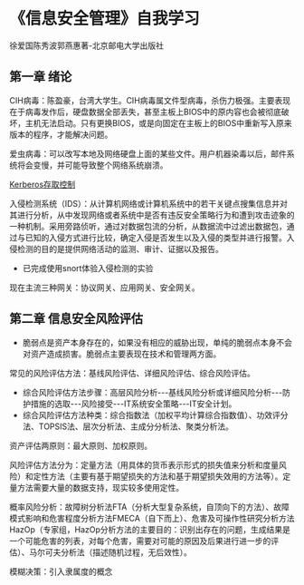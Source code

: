 # 《信息安全管理》自我学习
徐爱国陈秀波郭燕惠著-北京邮电大学出版社

## 第一章 绪论

CIH病毒：陈盈豪，台湾大学生。CIH病毒属文件型病毒，杀伤力极强。主要表现在于病毒发作后，硬盘数据全部丢失，甚至主板上BIOS中的原内容也会被彻底破坏，主机无法启动。只有更换BIOS，或是向固定在主板上的BIOS中重新写入原来版本的程序，才能解决问题。

爱虫病毒：可以改写本地及网络硬盘上面的某些文件。用户机器染毒以后，邮件系统将会变慢，并可能导致整个网络系统崩溃。

[Kerberos存取控制](https://yq.aliyun.com/articles/738246)

入侵检测系统（IDS）：从计算机网络或计算机系统中的若干关键点搜集信息并对其进行分析，从中发现网络或者系统中是否有违反安全策略行为和遭到攻击迹象的一种机制。采用旁路侦听，通过对数据包流的分析，从数据流中过滤出数据包，通过与已知的入侵方式进行比较，确定入侵是否发生以及入侵的类型并进行报警。入侵检测的目的是提供网络活动的监测、审计、证据以及报告。
* 已完成使用snort体验入侵检测的实验

现在主流三种网关：协议网关、应用网关、安全网关。

## 第二章 信息安全风险评估
* 脆弱点是资产本身存在的，如果没有相应的威胁出现，单纯的脆弱点本身不会对资产造成损害。脆弱点主要表现在技术和管理两方面。

常见的风险评估方法：基线风险评估、详细风险评估、综合风险评估。
* 综合风险评估方法步骤：高层风险分析---基线风险分析或详细风险分析---防护措施的选取---风险接受---IT系统安全策略---IT安全计划。
* 综合风险评估方法种类：综合指数法（加权平均计算综合指数值）、功效评分法、TOPSIS法、层次分析法、主成分分析法、聚类分析法。

资产评估两原则：最大原则、加权原则。

风险评估方法分为：定量方法（用具体的货币表示形式的损失值来分析和度量风险）和定性方法（主要有基于期望损失的方法和基于期望损失效用的方法等）。定量方法需要大量的数据支持，现实较多使用定性。

概率风险分析：故障树分析法FTA（分析大型复杂系统，自顶向下的方法）、故障模式影响和危害程度分析方法FMECA（自下而上）、危害及可操作性研究分析方法HazOp（专家组，HazOp分析方法的主要目的：识别出存在的问题，生成结果是一个可能危害的列表，对每个危害，需要对可能的原因及后果进行进一步的评估）、马尔可夫分析法（描述随机过程，无后效性）。

模糊决策：引入隶属度的概念

